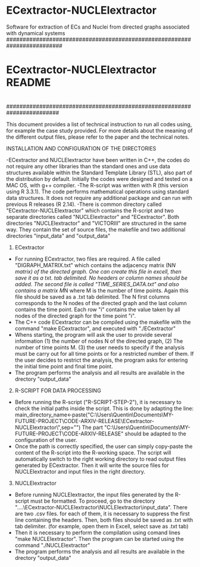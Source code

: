 # ECextractor-NUCLEIextractor
Software for extraction of ECs and Nuclei  from directed graphs associated  with dynamical  systems
#########################################################################
#
#                                                ECextractor-NUCLEIextractor README     
#
########################################################################


This document provides a list of technical instruction to run all codes using, for example the case study provided. For more details about the meaning of the different output files, please refer  to  the paper and the technical notes.

INSTALLATION AND CONFIGURATION OF THE DIRECTORIES


-ECextractor  and NUCLEIextractor have been written in C++, the codes do not require any other libraries than the standard ones   and use data structures available within the Standard Template Library (STL), also  part of the distribution by default. Initially the codes were designed and tested on a MAC OS, with  g++ compiler.
-The R-script was written with R (this version using R 3.3.1). The code performs mathematical operations using
 standard data structures. It does not require any additional  package and can run with previous R releases (R 2.14).
-There is common directory called "ECextractor-NUCLEIextractor" which  contains the R-script and two separate directories called "NUCLEIextractor" and "ECextractor". Both directories "NUCLEIextractor" and "VICTORIII" are structured in the same way. They contain the set of source files, the makefile and two  additional directories "input_data" and "output_data" 
  


1) ECextractor

- For running ECextractor, two  files are required. A file called "DIGRAPH_MATRIX.txt" which  contains the adjacency matrix (N*N matrix) of the directed graph. One can create this file in excell,  then save it as a txt. tab delimited. No headers or column names should be added. The second file is called "TIME_SERIES_DATA.txt" and also  contains a matrix M*N where M is the number of time points. Again this file should be saved as a .txt tab delimited.  The N first columns corresponds to the N nodes of the directed graph and  the last column contains the  time point. Each row "i" contains the value taken by all nodes of the directed graph for the time point "i".
- The C++ code ECextractor can be compiled using the makefile with the command "make ECextractor", and executed with "./ECextractor"
- Whens starting, the program will ask the user to  provide several information (1) the number of nodes N of the directed graph, 
  (2) The number of time points M. (3) the user needs to  specify if the analysis must be carry out for all time points or for a restricted number of them. If the user decides to restrict the analysis, the program asks for entering the initial  time point and final  time point.
- The program performs the analysis and all results are available in the drectory "output_data" 
   

2) R-SCRIPT FOR DATA PROCESSING

- Before running the R-script ("R-SCRIPT-STEP-2"), it is necessary to  check the initial paths inside the script.  This is done by adapting the line:  main_directory_name<-paste("C:\\Users\\Quentin\\Documents\\MY-FUTURE-PROJECT\\CODE-ARXIV-RELEASE\\ECextractor-NUCLEIextractor\\",sep="") The part "C:\\Users\\Quentin\\Documents\\MY-FUTURE-PROJECT\\CODE-ARXIV-RELEASE" should be adapted to the  configuration of the user.
- Once the path is correctly specified, the user can simply copy-paste the content of the R-script into the R-working space. 
  The script will automatically switch  to  the right working directory to  read output files generated by ECextractor. Then it will  write the source files for NUCLEIextractor and input files in the right directory.

3) NUCLEIextractor

- Before running NUCLEIextractor, the input files generated by the R-script must be formatted. To proceed, go to the directory  
  "....\ECextractor-NUCLEIextractor\NUCLEIextractor\input_data". There are two  .csv files. for each of them, it is necessary to  suppress the first line  containing the headers. Then, both files should be saved as .txt with tab delimiter. (for example, open them in Excell, select save as .txt tab)
- Then it is necessary to  perform the compilation using comand lines "make NUCLEIextractor". Then the program can be started using the command "./NUCLEIextractor" 
- The program performs the analysis and all results are available in the drectory "output_data" 
